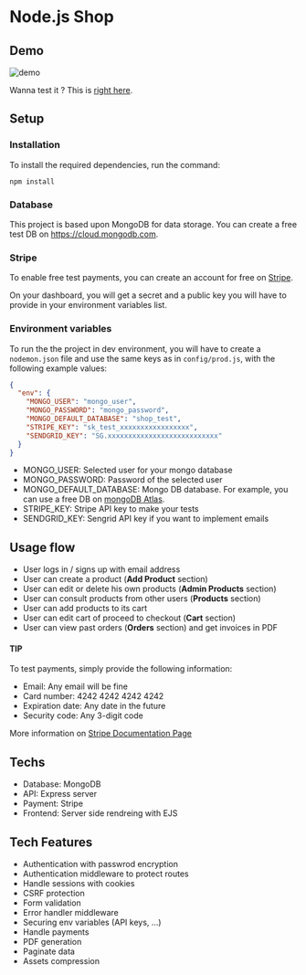 # Node.js Shop

## Demo

![demo](https://user-images.githubusercontent.com/1861212/50972572-46d6e480-14e7-11e9-847f-053b86c75dd8.gif)

Wanna test it ? This is [right here](https://ancient-caverns-59803.herokuapp.com/).

## Setup

### Installation

To install the required dependencies, run the command:

```
npm install
```

### Database

This project is based upon MongoDB for data storage. You can create a free test DB on https://cloud.mongodb.com.

### Stripe

To enable free test payments, you can create an account for free on [Stripe](https://dashboard.stripe.com).

On your dashboard, you will get a secret and a public key you will have to provide in your environment variables list.

### Environment variables

To run the the project in dev environment, you will have to create a `nodemon.json` file and use the same keys as in `config/prod.js`, with the following example values:

```json
{
  "env": {
    "MONGO_USER": "mongo_user",
    "MONGO_PASSWORD": "mongo_password",
    "MONGO_DEFAULT_DATABASE": "shop_test",
    "STRIPE_KEY": "sk_test_xxxxxxxxxxxxxxxxx",
    "SENDGRID_KEY": "SG.xxxxxxxxxxxxxxxxxxxxxxxxxxx"
  }
}
```

*   MONGO_USER: Selected user for your mongo database
*   MONGO_PASSWORD: Password of the selected user
*   MONGO_DEFAULT_DATABASE: Mongo DB database. For example, you can use a free DB on [mongoDB Atlas](https://cloud.mongodb.com).
*   STRIPE_KEY: Stripe API key to make your tests
*   SENDGRID_KEY: Sengrid API key if you want to implement emails

## Usage flow

*   User logs in / signs up with email address
* 	User can create a product (__Add Product__ section)
* 	User can edit or delete his own products (__Admin Products__ section)
*   User can consult products from other users (__Products__ section)
*   User can add products to its cart
*   User can edit cart of proceed to checkout (__Cart__ section)
*   User can view past orders (__Orders__ section) and get invoices in PDF

#### TIP

To test payments, simply provide the following information:

*   Email: Any email will be fine
*   Card number: 4242 4242 4242 4242
*   Expiration date: Any date in the future
*   Security code: Any 3-digit code

More information on [Stripe Documentation Page](https://stripe.com/docs/testing#cards)

## Techs

*   Database: MongoDB
*   API: Express server
*   Payment: Stripe
*   Frontend: Server side rendreing with EJS

## Tech Features

*   Authentication with passwrod encryption
*	Authentication middleware to protect routes
*   Handle sessions with cookies
*	CSRF protection
*	Form validation
*	Error handler middleware
*   Securing env variables (API keys, ...)
*   Handle payments
*	PDF generation
*	Paginate data
*  	Assets compression
